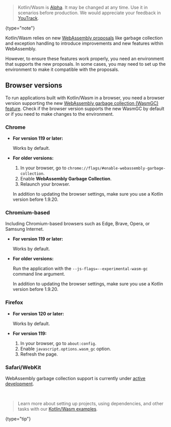 [//]: # (title: Troubleshooting)

> Kotlin/Wasm is [Alpha](components-stability.md). It may be changed at any time. Use it in scenarios before production.
> We would appreciate your feedback in [YouTrack](https://youtrack.jetbrains.com/issue/KT-56492).
>
{type="note"}

Kotlin/Wasm relies on new [WebAssembly proposals](https://webassembly.org/roadmap/) like garbage collection and 
exception handling to introduce improvements and new features within WebAssembly. 

However, to ensure these features work properly, you need an environment that supports the new proposals. 
In some cases, you may need to set up the environment to make it compatible with the proposals.

## Browser versions

To run applications built with Kotlin/Wasm in a browser, you need a browser version supporting the new 
[WebAssembly garbage collection (WasmGC) feature](https://github.com/WebAssembly/gc). Check if the browser version supports 
the new WasmGC by default or if you need to make changes to the environment.

### Chrome 

* **For version 119 or later:**

  Works by default.

* **For older versions:**

  1. In your browser, go to `chrome://flags/#enable-webassembly-garbage-collection`.
  2. Enable **WebAssembly Garbage Collection**.
  3. Relaunch your browser.

  In addition to updating the browser settings, make sure you use a Kotlin version before 1.9.20.

### Chromium-based

Including Chromium-based browsers such as Edge, Brave, Opera, or Samsung Internet.

* **For version 119 or later:**

  Works by default.

* **For older versions:**

  Run the application with the `--js-flags=--experimental-wasm-gc` command line argument.

  In addition to updating the browser settings, make sure you use a Kotlin version before 1.9.20.

### Firefox

* **For version 120 or later:**

  Works by default.

* **For version 119:**

  1. In your browser, go to `about:config`.
  2. Enable `javascript.options.wasm_gc` option.
  3. Refresh the page.

### Safari/WebKit

WebAssembly garbage collection support is currently under
[active development](https://bugs.webkit.org/show_bug.cgi?id=247394).

<p>&nbsp;</p>

> Learn more about setting up projects, using dependencies, and other tasks with our 
> [Kotlin/Wasm examples](https://github.com/Kotlin/kotlin-wasm-examples#readme).
>
{type="tip"}
